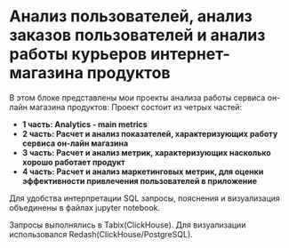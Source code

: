 # Анализ пользователей, анализ заказов пользователей и анализ работы курьеров интернет-магазина продуктов
В этом блоке представлены мои проекты анализа работы сервиса он-лайн магазина продуктов:
Проект состоит из четрых частей:

* **1 часть: Analytics - main metrics**
* **2 часть: Расчет и анализ показателей, характеризующих работу сервиса он-лайн магазина**
* **3 часть: Расчет и анализ метрик, характеризующих насколько хорошо работает продукт**
* **4 часть: Расчет и анализ маркетинговых метрик, для оценки эффективности привлечения пользователей в приложение**


Для удобства интерпретации SQL запросы, пояснения и визуализация объединены в файлах jupyter notebook.

Запросы выполнялись в Tabix(ClickHouse). Для визуализации использовался Redash(ClickHouse/PostgreSQL).
